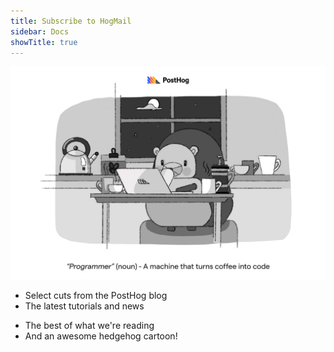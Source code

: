 ```yaml
---
title: Subscribe to HogMail
sidebar: Docs
showTitle: true
---
```


![PostHog Newsletter](images/docs/newsletter/hogmails.jpg)

<NewsletterForm
compact
className="block w-full p-2 bg-transparent border-b-2 border-opacity-25 border-primary dark:border-primary-dark mt-2 lg:mt-0 lg:mx-2 text-lg md:text-sm lg:text-left outline-none"
/>

<Section
    divider={false}
    title="A newsletter about making better products"
    size="full"
    cols={2}
>
    <div>
        <ul className="text-[20px] font-semibold">
            <li>Select cuts from the PostHog blog</li>
            <li>The latest tutorials and news</li>
        </ul>
    </div>
    <div>
        <ul className="text-[20px] font-semibold">
            <li>The best of what we're reading</li>
            <li>And an awesome hedgehog cartoon!</li>
        </ul>    
    </div>
</Section>

